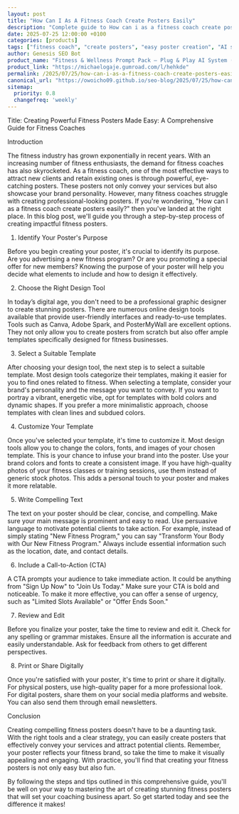```yaml
---
layout: post
title: "How Can I As A Fitness Coach Create Posters Easily"
description: "Complete guide to How can i as a fitness coach create posters easily."
date: 2025-07-25 12:00:00 +0100
categories: [products]
tags: ["fitness coach", "create posters", "easy poster creation", "AI system", "ChatGPT", "Midjourney", "DALL\u00b7E", "Canva integration", "fitness poster design", "wellness promotion"]
author: Genesis SEO Bot
product_name: "Fitness & Wellness Prompt Pack — Plug & Play AI System (ChatGPT + Midjourney + DALL·E + Canva)"
product_link: "https://michaelogaje.gumroad.com/l/hehkde"
permalink: /2025/07/25/how-can-i-as-a-fitness-coach-create-posters-easily/
canonical_url: "https://owoicho09.github.io/seo-blog/2025/07/25/how-can-i-as-a-fitness-coach-create-posters-easily/"
sitemap:
  priority: 0.8
  changefreq: 'weekly'
---
```


Title: Creating Powerful Fitness Posters Made Easy: A Comprehensive Guide for Fitness Coaches 

Introduction

The fitness industry has grown exponentially in recent years. With an increasing number of fitness enthusiasts, the demand for fitness coaches has also skyrocketed. As a fitness coach, one of the most effective ways to attract new clients and retain existing ones is through powerful, eye-catching posters. These posters not only convey your services but also showcase your brand personality. However, many fitness coaches struggle with creating professional-looking posters. If you're wondering, "How can I as a fitness coach create posters easily?" then you've landed at the right place. In this blog post, we'll guide you through a step-by-step process of creating impactful fitness posters.

1. Identify Your Poster's Purpose

Before you begin creating your poster, it's crucial to identify its purpose. Are you advertising a new fitness program? Or are you promoting a special offer for new members? Knowing the purpose of your poster will help you decide what elements to include and how to design it effectively.

2. Choose the Right Design Tool

In today’s digital age, you don't need to be a professional graphic designer to create stunning posters. There are numerous online design tools available that provide user-friendly interfaces and ready-to-use templates. Tools such as Canva, Adobe Spark, and PosterMyWall are excellent options. They not only allow you to create posters from scratch but also offer ample templates specifically designed for fitness businesses.

3. Select a Suitable Template

After choosing your design tool, the next step is to select a suitable template. Most design tools categorize their templates, making it easier for you to find ones related to fitness. When selecting a template, consider your brand's personality and the message you want to convey. If you want to portray a vibrant, energetic vibe, opt for templates with bold colors and dynamic shapes. If you prefer a more minimalistic approach, choose templates with clean lines and subdued colors.

4. Customize Your Template

Once you've selected your template, it's time to customize it. Most design tools allow you to change the colors, fonts, and images of your chosen template. This is your chance to infuse your brand into the poster. Use your brand colors and fonts to create a consistent image. If you have high-quality photos of your fitness classes or training sessions, use them instead of generic stock photos. This adds a personal touch to your poster and makes it more relatable.

5. Write Compelling Text

The text on your poster should be clear, concise, and compelling. Make sure your main message is prominent and easy to read. Use persuasive language to motivate potential clients to take action. For example, instead of simply stating "New Fitness Program," you can say "Transform Your Body with Our New Fitness Program." Always include essential information such as the location, date, and contact details.

6. Include a Call-to-Action (CTA)

A CTA prompts your audience to take immediate action. It could be anything from "Sign Up Now" to "Join Us Today." Make sure your CTA is bold and noticeable. To make it more effective, you can offer a sense of urgency, such as "Limited Slots Available" or "Offer Ends Soon."

7. Review and Edit

Before you finalize your poster, take the time to review and edit it. Check for any spelling or grammar mistakes. Ensure all the information is accurate and easily understandable. Ask for feedback from others to get different perspectives.

8. Print or Share Digitally

Once you're satisfied with your poster, it's time to print or share it digitally. For physical posters, use high-quality paper for a more professional look. For digital posters, share them on your social media platforms and website. You can also send them through email newsletters.

Conclusion

Creating compelling fitness posters doesn't have to be a daunting task. With the right tools and a clear strategy, you can easily create posters that effectively convey your services and attract potential clients. Remember, your poster reflects your fitness brand, so take the time to make it visually appealing and engaging. With practice, you'll find that creating your fitness posters is not only easy but also fun.

By following the steps and tips outlined in this comprehensive guide, you'll be well on your way to mastering the art of creating stunning fitness posters that will set your coaching business apart. So get started today and see the difference it makes!